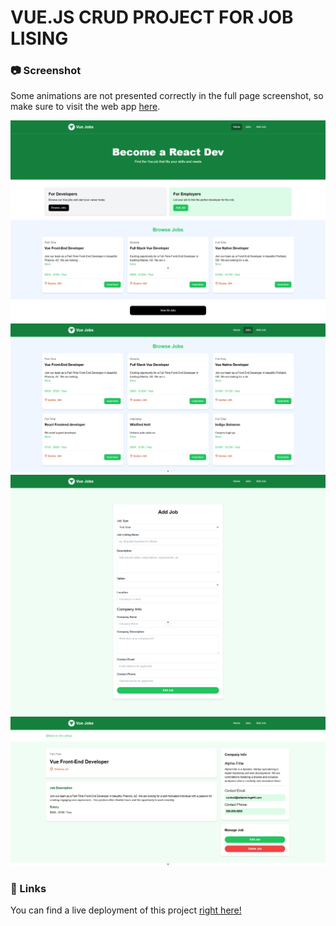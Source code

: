 # VUE.JS CRUD PROJECT FOR JOB LISING

### :camera: Screenshot

Some animations are not presented correctly in the full page screenshot, so make sure to visit the web app [here](https://resilient-pegasus-a3edc8.netlify.app/).

![Landing Page](./src/assets/screenshots/one_home.png)
![View Jobs](./src/assets/screenshots/two_jobs.png)
![Add Jobs](./src/assets/screenshots/three_addjobs.png)
![Delete and Update Jobs](./src/assets/screenshots/four_vuejobs.png)

### :link: Links

You can find a live deployment of this project [right here!](https://resilient-pegasus-a3edc8.netlify.app/)
